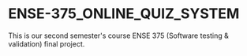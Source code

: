 # ENSE-375_ONLINE_QUIZ_SYSTEM
This is our second semester's  course ENSE 375 (Software testing &amp; validation) final project.
